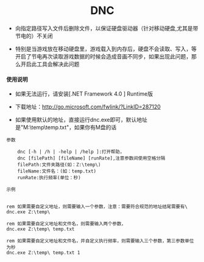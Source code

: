 <h1 align="center">
   DNC   
</h1>

- 向指定路径写入文件后删除文件，以保证硬盘驱动器（针对移动硬盘,尤其是带节电的）不关闭

- 特别是当游戏放在移动硬盘里，游戏载入到内存后，硬盘不会读取、写入，等开启了节电再次读取游戏数据的时候会造成音画不同步，如果出现此问题，那么开启此工具会解决此问题

#### 使用说明
- 如果无法运行，请安装[.NET Framework 4.0 ] Runtime版

- 下载地址：http://go.microsoft.com/fwlink/?LinkID=287120

- 如果使用默认的地址，直接运行dnc.exe即可，默认地址是"M:\temp\temp.txt"，如果你有M盘的话

`参数`

```
	dnc [-h | /h | -help | /help ]:打开帮助，
	dnc [filePath] [fileName] [runRate],注意参数间使用空格分隔
	filePath:文件夹路径(如：Z:\temp\)
	fileName:文件名：(如：temp.txt)
	runRate:执行频率(单位：秒)
```

`示例`

```shell

rem 如果需要自定义地址，则需要输入一个参数，注意：需要符合规范的地址结尾需要有\
dnc.exe Z:\temp\

rem 如果需要自定义地址和文件名，则需要输入两个参数，
dnc.exe Z:\temp\ temp.txt

rem 如果需要自定义地址和文件名，并自定义执行频率，则需要输入三个参数，第三参数单位为秒
dnc.exe Z:\temp\ temp.txt 1

```
